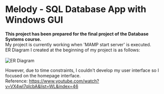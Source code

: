 # Melody - SQL Database App with Windows GUI
**This project has been prepared for the final project of the Database Systems course.**<br />
My project is currently working when 'MAMP start server' is executed.<br />
ER Diagram I created at the beginning of my project is as follows:
<br /><br />![ER Diagram](https://github.com/NurCeylin/Melody/assets/123998828/32dfa3b3-e6f4-4d51-818c-1d788eeb3840)<br />

However, due to time constraints, I couldn't develop my user interface so I focused on the homepage interface.<br />
Reference: https://www.youtube.com/watch?v=VX4wl7qIcbA&list=WL&index=46
